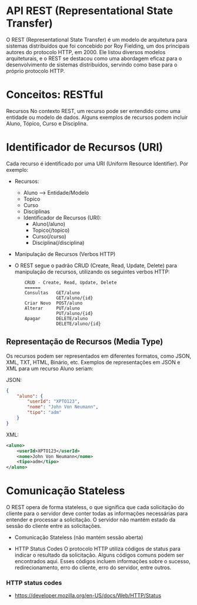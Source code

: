 # API REST (Representational State Transfer)
O REST (Representational State Transfer) é um modelo de arquitetura para sistemas distribuídos que foi concebido por Roy Fielding, um dos principais autores do protocolo HTTP, em 2000. Ele listou diversos modelos arquiteturais, e o REST se destacou como uma abordagem eficaz para o desenvolvimento de sistemas distribuídos, servindo como base para o próprio protocolo HTTP.

# Conceitos: RESTful
Recursos
No contexto REST, um recurso pode ser entendido como uma entidade ou modelo de dados. Alguns exemplos de recursos podem incluir Aluno, Tópico, Curso e Disciplina.

# Identificador de Recursos (URI)
Cada recurso é identificado por uma URI (Uniform Resource Identifier). Por exemplo:

- Recursos:
    -  Aluno  --> Entidade/Modelo 
    -  Topico 
    -  Curso 
    -  Disciplinas
  - Identificador de Recursos (URI): 
    -  Aluno(/aluno) 
    -  Topico(/topico) 
    -  Curso(/curso) 
    -  Disciplina(/disciplina)  
  
- Manipulação de Recursos (Verbos HTTP)
- O REST segue o padrão CRUD (Create, Read, Update, Delete) para manipulação de recursos, utilizando os seguintes verbos HTTP:

~~~
       CRUD - Create, Read, Update, Delete
       ====== 
       Consultas   GET/aluno     
                   GET/aluno/{id}
       Criar Novo  POST/aluno 
       Alterar     PUT/aluno
                   PUT/aluno/{id}
       Apagar      DELETE/aluno 
                   DELETE/aluno/{id}        
~~~ 
## Representação de Recursos (Media Type)
Os recursos podem ser representados em diferentes formatos, como JSON, XML, TXT, HTML, Binário, etc. Exemplos de representações em JSON e XML para um recurso Aluno seriam:

JSON:

```json
{
    "aluno": {
        "userId": "XPTO123",
        "nome": "John Von Neumann",
        "tipo": "adm"
    }
}

```

XML:

```xml
<aluno>
    <userId>XPTO123</userId>
    <nome>John Von Neumann</nome>
    <tipo>adm</tipo>
</aluno>
```

# Comunicação Stateless
O REST opera de forma stateless, o que significa que cada solicitação do cliente para o servidor deve conter todas as informações necessárias para entender e processar a solicitação. O servidor não mantém estado da sessão do cliente entre as solicitações.

- Comunicação Stateless (não mantém sessão aberta) 

- HTTP Status Codes
O protocolo HTTP utiliza códigos de status para indicar o resultado da solicitação. Alguns códigos comuns podem ser encontrados aqui. Esses códigos incluem informações sobre o sucesso, redirecionamento, erro do cliente, erro do servidor, entre outros.



### HTTP status codes

- https://developer.mozilla.org/en-US/docs/Web/HTTP/Status 
